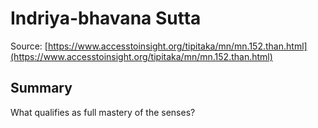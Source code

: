 # Indriya-bhavana Sutta

Source: [https://www.accesstoinsight.org/tipitaka/mn/mn.152.than.html](https://www.accesstoinsight.org/tipitaka/mn/mn.152.than.html)

## Summary
What qualifies as full mastery of the senses?